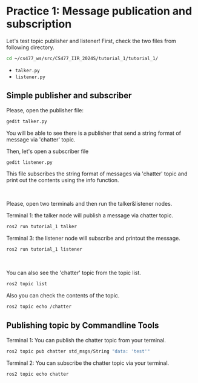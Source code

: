 

# Practice 1: Message publication and subscription
Let's test topic publisher and listener! First, check the two files from following directory.
~~~~bash
cd ~/cs477_ws/src/CS477_IIR_2024S/tutorial_1/tutorial_1/
~~~~
- `talker.py`
- `listener.py`
<!-- <p>&nbsp;</p> -->


## Simple publisher and subscriber
Please, open the publisher file:
~~~~bash
gedit talker.py
~~~~
You will be able to see there is a publisher that send a string format of message via 'chatter' topic. 

Then, let's open a subscriber file 
~~~~bash
gedit listener.py
~~~~
This file subscribes the string format of messages via 'chatter' topic and print out the contents using the info function.
<p>&nbsp;</p>

Please, open two terminals and then run the talker&listener nodes. <p></p>

Terminal 1: the talker node will publish a message via chatter topic.
~~~~bash
ros2 run tutorial_1 talker
~~~~
Terminal 3: the listener node will subscribe and printout the message. 
~~~~bash
ros2 run tutorial_1 listener
~~~~
<p>&nbsp;</p>
You can also see the 'chatter' topic from the topic list.

~~~~bash
ros2 topic list
~~~~

Also you can check the contents of the topic.
~~~~bash
ros2 topic echo /chatter
~~~~

## Publishing topic by Commandline Tools

Terminal 1: You can publish the chatter topic from your terminal.
~~~~bash
ros2 topic pub chatter std_msgs/String "data: 'test'"
~~~~
Terminal 2: You can subscribe the chatter topic via your terminal.
~~~~bash
ros2 topic echo chatter
~~~~

